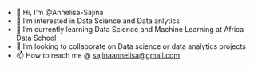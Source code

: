- 👋 Hi, I’m @Annelisa-Sajina
- 👀 I’m interested in Data Science and Data anlytics
- 🌱 I’m currently learning Data Science and Machine Learning at Africa Data School
- 💞️ I’m looking to collaborate on Data science or data analytics projects 
- 📫 How to reach me @ sajinaannelisa@gmail.com 

<!---
Annelisa-Sajina/Annelisa-Sajina is a ✨ special ✨ repository because its `README.md` (this file) appears on your GitHub profile.
You can click the Preview link to take a look at your changes.
--->
